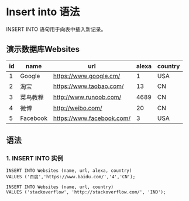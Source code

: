 # Insert into 语法

INSERT INTO 语句用于向表中插入新记录。

## 演示数据库Websites

| id | name         | url                       | alexa | country |
-|-|-|-|-|
| 1  | Google       | https://www.google.cm/    | 1     | USA     |
| 2  | 淘宝          | https://www.taobao.com/   | 13    | CN      |
| 3  | 菜鸟教程      | http://www.runoob.com/    | 4689  | CN      |
| 4  | 微博          | http://weibo.com/         | 20    | CN      |
| 5  | Facebook     | https://www.facebook.com/ | 3     | USA     |

## 语法

### 1. INSERT INTO 实例

```insert
INSERT INTO Websites (name, url, alexa, country)
VALUES ('百度','https://www.baidu.com/','4','CN');

INSERT INTO Websites (name, url, country)
VALUES ('stackoverflow', 'http://stackoverflow.com/', 'IND');
```
